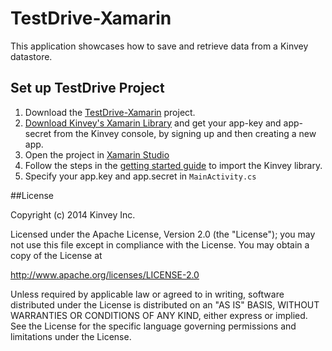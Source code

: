 TestDrive-Xamarin
=================

This application showcases how to save and retrieve data from a Kinvey datastore.

## Set up TestDrive Project

1. Download the [TestDrive-Xamarin](https://github.com/KinveyApps/TestDrive-Xamarin/archive/master.zip) project.
2. [Download Kinvey's Xamarin Library](http://devcenter.kinvey.com/xamarin/downloads) and get your app-key and app-secret from the Kinvey console, by signing up and then creating a new app.
3. Open the project in [Xamarin Studio](http://xamarin.com/studio)
4.  Follow the steps in the [getting started guide](http://devcenter.kinvey.com/xamarin/guides/getting-started)  to import the Kinvey library.
5. Specify your app.key and app.secret in `MainActivity.cs`

##License


Copyright (c) 2014 Kinvey Inc.

Licensed under the Apache License, Version 2.0 (the "License"); you may not use this file except
in compliance with the License. You may obtain a copy of the License at

 http://www.apache.org/licenses/LICENSE-2.0

Unless required by applicable law or agreed to in writing, software distributed under the License
is distributed on an "AS IS" BASIS, WITHOUT WARRANTIES OR CONDITIONS OF ANY KIND, either express
or implied. See the License for the specific language governing permissions and limitations under
the License.
